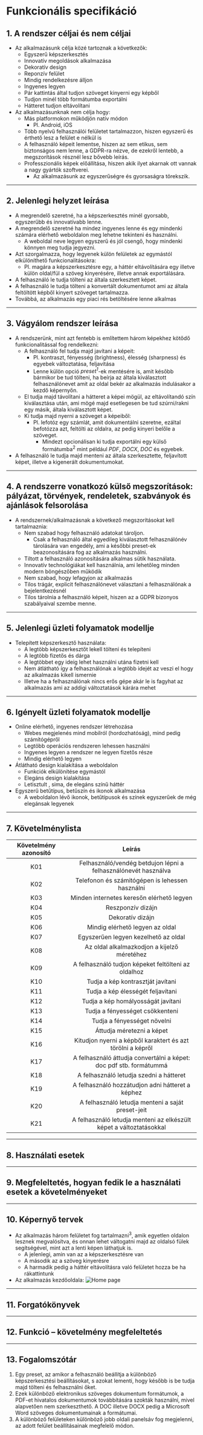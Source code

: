 # **Funkcionális specifikáció**
## 1. A rendszer céljai és nem céljai
* Az alkalmazásunk célja közé tartoznak a következők:
    * Egyszerű képszerkesztés
    * Innovatív megoldások alkalmazása
    * Dekoratív design
    * Reponzív felület
    * Mindig rendelkezésre álljon
    * Ingyenes legyen
    * Pár kattintás által tudjon szöveget kinyerni egy képből
    * Tudjon minél több formátumba exportálni
    * Hátteret tudjon eltávolítani
* Az alkalmazásunknak nem célja hogy:
    * Más platformokon működjön natív módon
        * Pl. Android, iOS
    * Több nyelvű felhasználói felületet tartalmazzon, hiszen egyszerű és érthető lesz a felület e nélkül is
    * A felhasználó képeit lementse, hiszen az sem etikus, sem biztonságos nem lenne, a GDPR-ra nézve, de ezekről lentebb, a megszorítások résznél lesz bővebb leírás.
    * Professzionális képek előállítása, hiszen akik ilyet akarnak ott vannak a nagy gyártók szoftverei.
        * Az alkalmazásunk az egyszerűségre és gyorsaságra törekszik.
---
## 2. Jelenlegi helyzet leírása
* A megrendelő szeretné, ha a képszerkesztés minél gyorsabb, egyszerűbb és innovatívabb lenne.
* A megrendelő szeretné ha mindez ingyenes lenne és egy mindenki számára elérhető weboldalon meg lehetne tekinteni és használni.
    * A weboldal neve legyen egyszerű és jól csengő, hogy mindenki könnyen meg tudja jegyezni.
* Azt szorgalmazza, hogy legyenek külön felületek az egymástól elkülöníthető funkcionalitásokra:
    * Pl. magára a képszerkesztésre egy, a háttér eltávolítására egy illetve külön oldal/fül a szöveg kinyerésére, illetve annak exportálására.
* A felhasználó le tudja tölteni az általa szerkesztett képet.
* A felhasználó le tudja tölteni a konvertált dokumentumot ami az általa feltöltött képből kinyert szöveget tartalmazza.
* Továbbá, az alkalmazás egy piaci rés betöltésére lenne alkalmas
---
## 3. Vágyálom rendszer leírása
* A rendszerünk, mint azt fentebb is említettem három képekhez kötődő funkcionalitással fog rendelkezni:
    * A felhasználó fel tudja majd javítani a képeit:
        * Pl. kontraszt, fényesség (brightness), élesség (sharpness) és egyebek változtatása, feljavítása
        * Lenne külön opció *preset<sup>1</sup>*-ek mentésére is, amit később bármikor be tud tölteni, ha beírja az általa kiválasztott felhasználónevet amit az oldal bekér az alkalmazás indulásakor a kezdő képernyőn.
    * El tudja majd távolítani a hátteret a képei mögül, az eltávolítandó szín kiválasztása után, ami mögé majd esetlegesen be tud szúrni/rakni egy másik, általa kiválasztott képet.
    * Ki tudja majd nyerni a szöveget a képeiből:
        * Pl. lefotóz egy számlát, amit dokumentálni szeretne, ezáltal befotózza azt, feltölti az oldalra, az pedig kinyeri belőle a szöveget.
            * Mindezt opcionálisan ki tudja exportálni egy külső formátumba<sup>2</sup> mint például *PDF*, *DOCX*, *DOC* és egyebek.
* A felhasználó le tudja majd menteni az általa szerkesztette, feljavított képet, illetve a kigenerált dokumentumokat.
---
## 4. A rendszerre vonatkozó külső megszorítások: pályázat, törvények, rendeletek, szabványok és ajánlások felsorolása
* A rendszernek/alkalmazásnak a következő megszorításokat kell tartalmaznia:
    * Nem szabad hogy felhasználó adatokat tároljon.
        * Csak a felhasználó által egyedileg kiválasztott felhasználónév tárolására van engedély, ami a későbbi preset-ek beazonosítására fog az alkalmazás használni.
    * Tiltott a felhasználó azonosítására alkalmas sütik használata.
    * Innovatív technológiákat kell használnia, ami lehetőleg minden modern böngészőben működik
    * Nem szabad, hogy lefagyjon az alkalmazás
    * Tilos trágár, explicit felhasználónevet választani a felhasználónak a bejelentkezésnél
    * Tilos tárolnia a felhasználó képeit, hiszen az a GDPR bizonyos szabályaival szembe menne.
---
## 5. Jelenlegi üzleti folyamatok modellje
* Telepített képszerkesztő használata:
    * A legtöbb képszerkesztőt lekell tölteni és telepíteni
    * A legtöbb fizetős és dárga
    * A legtöbbet egy ideig lehet használni utána fizetni kell
    * Nem átlátható így a felhasználónak a legtöbb idejét az veszi el hogy az alkalmazás kikell ismernie
    * Illetve ha a felhasználónak nincs erős gépe akár le is fagyhat az alkalmazás ami az addigi változtatások kárára mehet

---
## 6. Igényelt üzleti folyamatok modellje
* Online elérhető, ingyenes rendszer létrehozása
    * Webes megjelenés mind mobilról (hordozhatóság), mind pedig számítógépről
    * Legtöbb operációs rendszeren lehessen használni
    * Ingyenes legyen a rendszer ne legyen fizetős része
    * Mindig elérhető legyen
* Átlátható design kialakítása a weboldalon
    * Funkciók elkülönítése egymástól
    * Elegáns design kialakítása
    * Letisztult , sima, de elegáns színű háttér
* Egyszerű betűtípus, betűszín és ikonok alkalmazása
    * A weboldalon lévő ikonok, betűtípusok és színek egyszerűek de még elegánsak legyenek

---
## 7. Követelménylista
|Követelmény azonosító|      		      Leírás                      |
|        :----:       |			      :----:		          |
|     K01 	      |  Felhasználó/vendég betdujon lépni a felhasználónevét használva |
|     K02 	      |  Telefonon és számitógépen is lehessen használni |
|	  K03 	      |  Minden internetes keresőn elérhető legyen	  |
|	  K04 	      |  Reszponzív dizájn 				  |
|	  K05 	      |  Dekoratív dizájn 				  |
|	  K06 	      |  Mindig elérhető legyen az oldal 				  |
|  	  K07 	      |  Egyszerűen legyen kezelhető az oldal		  |
|	  K08 	      |  Az oldal alkalmazkodjon a kijelző méretéhez	  |
|	  K09 	      |  A felhasználó tudjon képeket feltölteni az oldalhoz      |
|	  K10 	      |  Tudja a kép kontrasztját javítani     |
|	  K11 	      |  Tudja a kép élességét feljavítani      |
|	  K12 	      |  Tudja a kép homályosságát javítani      |
|	  K13 	      |  Tudja a fényességet csökkenteni     |
|	  K14 	      |  Tudja a fényességet növelni     |
|	  K15 	      |  Áttudja méretezni a képet      |
|	  K16 	      |  Kitudjon nyerni a képből karaktert és azt törölni a képről      |
|	  K17 	      |  A felhasználó áttudja convertálni a képet: doc pdf stb. formátummá       |
|	  K18 	      |  A felhasználó letudja szedni a hátteret     |
|	  K19 	      |  A felhasználó hozzátudjon adni hátteret a képhez      |
|	  K20 	      |  A felhasználó letudja menteni a saját preset-jeit      |
|	  K21 	      |  A felhasználó letudja menteni az elkészült képet a változtatásokkal     |

---
## 8. Használati esetek

---
## 9. Megfeleltetés, hogyan fedik le a használati esetek a követelményeket

---
## 10. Képernyő tervek
* Az alkalmazás három felületet fog tartalmazni<sup>3</sup>, amik egyetlen oldalon lesznek megvalósítva, és onnan lehet váltogatni majd az oldalsó fülek segítségével, mint azt a lenti képen láthatjuk is.
    * A jelenlegi, amin van az a képszerkesztésre van
    * A második az a szöveg kinyerésre
    * A harmadik pedig a háttér eltávolításra való felületet hozza be ha rákattintunk
* Az alkalmazás kezdőoldala:
![Home page](../resources/homePage.png)
---
## 11. Forgatókönyvek

---
## 12. Funkció – követelmény megfeleltetés

---
## 13. Fogalomszótár
1. Egy preset, az amikor a felhasználó beállítja a különböző képszerkesztési beállításokat, s azokat lementi, hogy később is be tudja majd tölteni és felhasználni őket.
2. Ezek különböző elektronikus szöveges dokumentum formátumok, a PDF-et hivatalos dokumentumok továbbítására szokták használni, mivel alapvetően nem szerkeszthető. A DOC illetve DOCX pedig a Microsoft Word szöveges dokumentumainak a formátumai. 
3. A különböző felületeken különböző jobb oldali panelsáv fog megjelenni, az adott felület beállításainak megfelelő módon.